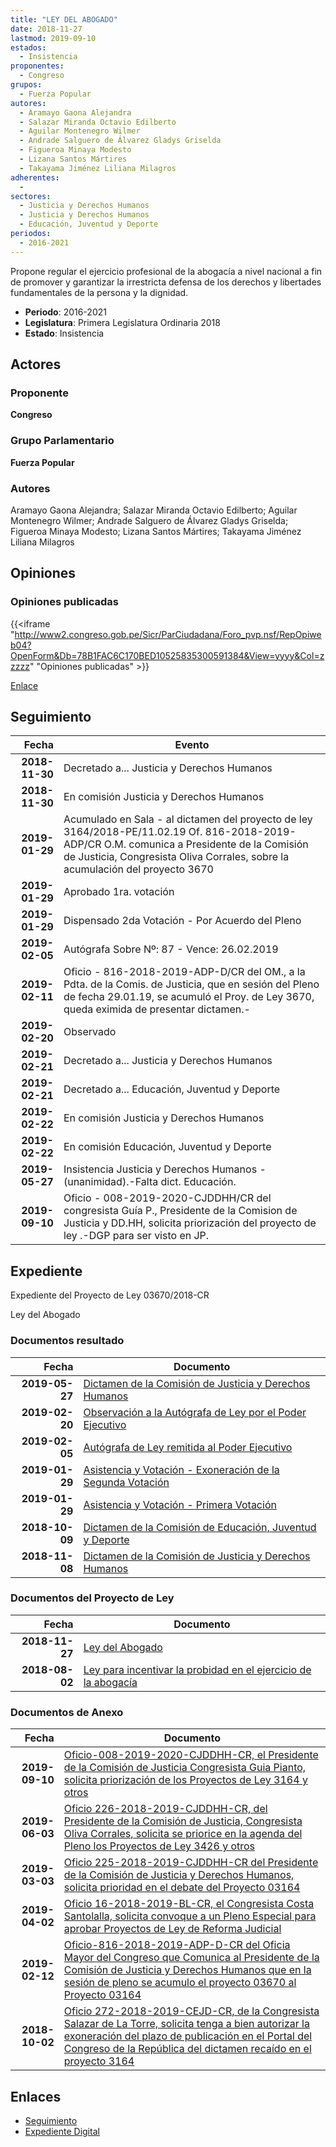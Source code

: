 ```yaml
---
title: "LEY DEL ABOGADO"
date: 2018-11-27
lastmod: 2019-09-10
estados: 
  - Insistencia
proponentes: 
  - Congreso
grupos: 
  - Fuerza Popular
autores: 
  - Aramayo Gaona Alejandra
  - Salazar Miranda Octavio Edilberto
  - Aguilar Montenegro Wilmer
  - Andrade Salguero de Álvarez Gladys Griselda
  - Figueroa Minaya Modesto
  - Lizana Santos Mártires
  - Takayama Jiménez Liliana Milagros
adherentes: 
  - 
sectores: 
  - Justicia y Derechos Humanos
  - Justicia y Derechos Humanos
  - Educación, Juventud y Deporte
periodos: 
  - 2016-2021
---
```


Propone regular el ejercicio profesional de la abogacía a nivel nacional a fin de promover y garantizar la irrestricta defensa de los derechos y libertades fundamentales de la persona y la dignidad.

- **Periodo**: 2016-2021
- **Legislatura**: Primera Legislatura Ordinaria 2018
- **Estado**: Insistencia

## Actores

### Proponente

**Congreso**

### Grupo Parlamentario

**Fuerza Popular**

### Autores

Aramayo Gaona Alejandra; Salazar Miranda Octavio Edilberto; Aguilar Montenegro Wilmer; Andrade Salguero de Álvarez Gladys Griselda; Figueroa Minaya Modesto; Lizana Santos Mártires; Takayama Jiménez Liliana Milagros


## Opiniones

### Opiniones publicadas

{{<iframe "http://www2.congreso.gob.pe/Sicr/ParCiudadana/Foro_pvp.nsf/RepOpiweb04?OpenForm&Db=78B1FAC6C170BED10525835300591384&View=yyyy&Col=zzzzz" "Opiniones publicadas" >}}

[Enlace](http://www2.congreso.gob.pe/Sicr/ParCiudadana/Foro_pvp.nsf/RepOpiweb04?OpenForm&Db=78B1FAC6C170BED10525835300591384&View=yyyy&Col=zzzzz)

## Seguimiento

| Fecha | Evento |
|------:|--------|
| **2018-11-30** | Decretado a... Justicia y Derechos Humanos|
| **2018-11-30** | En comisión Justicia y Derechos Humanos|
| **2019-01-29** | Acumulado en Sala - al dictamen del proyecto de ley 3164/2018-PE/11.02.19 Of. 816-2018-2019-ADP/CR O.M. comunica a Presidente de la Comisión de Justicia, Congresista Oliva Corrales, sobre la acumulación del proyecto 3670|
| **2019-01-29** | Aprobado 1ra. votación|
| **2019-01-29** | Dispensado 2da Votación - Por Acuerdo del Pleno|
| **2019-02-05** | Autógrafa Sobre Nº: 87 - Vence: 26.02.2019|
| **2019-02-11** | Oficio - 816-2018-2019-ADP-D/CR del OM., a la Pdta. de la Comis. de Justicia, que en sesión del Pleno de fecha 29.01.19, se acumuló el Proy. de Ley 3670, queda eximida de presentar dictamen.-|
| **2019-02-20** | Observado|
| **2019-02-21** | Decretado a... Justicia y Derechos Humanos|
| **2019-02-21** | Decretado a... Educación, Juventud y Deporte|
| **2019-02-22** | En comisión Justicia y Derechos Humanos|
| **2019-02-22** | En comisión Educación, Juventud y Deporte|
| **2019-05-27** | Insistencia Justicia y Derechos Humanos - (unanimidad).-Falta dict. Educación.|
| **2019-09-10** | Oficio - 008-2019-2020-CJDDHH/CR del congresista Guía P., Presidente de la Comision de Justicia y DD.HH, solicita priorización del proyecto de ley .-DGP para ser visto en JP.|


## Expediente

Expediente del Proyecto de Ley 03670/2018-CR

Ley del Abogado


### Documentos resultado

| Fecha | Documento |
|------:|--------|
| **2019-05-27** | [Dictamen de la Comisión de Justicia y Derechos Humanos](http://www.leyes.congreso.gob.pe/Documentos/2016_2021/Dictamenes/Proyectos_de_Ley/03164DC15MAY20190527.pdf) |
| **2019-02-20** | [Observación a la Autógrafa de Ley por el Poder Ejecutivo](http://www.leyes.congreso.gob.pe/Documentos/2016_2021/Observacion_a_la_Autografa/OBAU0316420190220.pdf) |
| **2019-02-05** | [Autógrafa de Ley remitida al Poder Ejecutivo](http://www.leyes.congreso.gob.pe/Documentos/2016_2021/Autografas/Ley_y_de_Resolucion_Legislativa/AU0316420190205.pdf) |
| **2019-01-29** | [Asistencia y Votación - Exoneración de la Segunda Votación](http://www.leyes.congreso.gob.pe/Documentos/2016_2021/Asistencia_y_Votacion/Proyectos_de_Ley/Exoneracion_de_Segunda_Votacion/ESV0316420190129.pdf) |
| **2019-01-29** | [Asistencia y Votación - Primera Votación](http://www.leyes.congreso.gob.pe/Documentos/2016_2021/Asistencia_y_Votacion/Proyectos_de_Ley/AV0316420190129.pdf) |
| **2018-10-09** | [Dictamen de la Comisión de Educación, Juventud y Deporte](http://www.leyes.congreso.gob.pe/Documentos/2016_2021/Dictamenes/Proyectos_de_Ley/03164DC10MAY20181009.pdf) |
| **2018-11-08** | [Dictamen de la Comisión de Justicia y Derechos Humanos](http://www.leyes.congreso.gob.pe/Documentos/2016_2021/Dictamenes/Proyectos_de_Ley/03164DC15MAY20181108.PDF) |

### Documentos del Proyecto de Ley

| Fecha | Documento |
|------:|--------|
| **2018-11-27** | [Ley del Abogado](http://www.leyes.congreso.gob.pe/Documentos/2016_2021/Proyectos_de_Ley_y_de_Resoluciones_Legislativas/PL0367020181127..pdf) |
| **2018-08-02** | [Ley para incentivar la probidad en el ejercicio de la abogacía](http://www.leyes.congreso.gob.pe/Documentos/2016_2021/Proyectos_de_Ley_y_de_Resoluciones_Legislativas/PL0316420180802.PDF) |

### Documentos de Anexo

| Fecha | Documento |
|------:|--------|
| **2019-09-10** | [Oficio-008-2019-2020-CJDDHH-CR, el Presidente de la Comisión de Justicia Congresista Guia Pianto, solicita priorización de los Proyectos de Ley 3164 y otros](http://www.leyes.congreso.gob.pe/Documentos/2016_2021/Oficios/Comisiones_Ordinarias/OFICIO-008-2019-2020-CJDDHH-CR.pdf) |
| **2019-06-03** | [Oficio 226-2018-2019-CJDDHH-CR, del Presidente de la Comisión de Justicia, Congresista Oliva Corrales, solicita se priorice en la agenda del Pleno los Proyectos de Ley 3426 y otros](http://www.leyes.congreso.gob.pe/Documentos/2016_2021/Oficios/Comisiones_Ordinarias/OFICIO-226-2018-2019-CJDDHH-CR.pdf) |
| **2019-03-03** | [Oficio 225-2018-2019-CJDDHH-CR del Presidente de la Comisión de Justicia y Derechos Humanos, solicita prioridad en el debate del Proyecto 03164](http://www.leyes.congreso.gob.pe/Documentos/2016_2021/Oficios/Comisiones_Ordinarias/OFICIO-225-2018-2019-CJDDHH-CR.pdf) |
| **2019-04-02** | [Oficio 16-2018-2019-BL-CR, el Congresista Costa Santolalla, solicita convoque a un Pleno Especial para aprobar Proyectos de Ley de Reforma Judicial](http://www.leyes.congreso.gob.pe/Documentos/2016_2021/Oficios/Congresistas/OFICIO-16-2018-2019-BL-CR.pdf) |
| **2019-02-12** | [Oficio-816-2018-2019-ADP-D-CR del Oficia Mayor del Congreso que Comunica al Presidente de la Comisión de Justicia y Derechos Humanos que en la sesión de pleno se acumulo el proyecto 03670 al Proyecto 03164](http://www.leyes.congreso.gob.pe/Documentos/2016_2021/Oficios/Oficialia_Mayor/OFICIO-816-2018-2019-ADP-D-CR.pdf) |
| **2018-10-02** | [Oficio 272-2018-2019-CEJD-CR, de la Congresista Salazar de La Torre, solicita tenga a bien autorizar la exoneración del plazo de publicación en el Portal del Congreso de la República del dictamen recaído en el proyecto 3164](http://www.leyes.congreso.gob.pe/Documentos/2016_2021/Oficios/Comisiones_Ordinarias/OFICIO-272-2018-2019-CEJD-CR.pdf) |

## Enlaces 

- [Seguimiento](http://www2.congreso.gob.pehttp://www2.congreso.gob.pe/Sicr/TraDocEstProc/CLProLey2016.nsf/f7fff46988ca05b1052578e100829cc7/7e6940e5d53b7ee605258352007d33a0?OpenDocument)
- [Expediente Digital](http://www2.congreso.gob.pehttp://www2.congreso.gob.pe/Sicr/TraDocEstProc/CLProLey2016.nsf/f7fff46988ca05b1052578e100829cc7/7e6940e5d53b7ee605258352007d33a0?OpenDocument&Click=05257FB7005EB655.eb71d0cf91d8294e05256cdf006b5706/$Body/0.1C6C)
